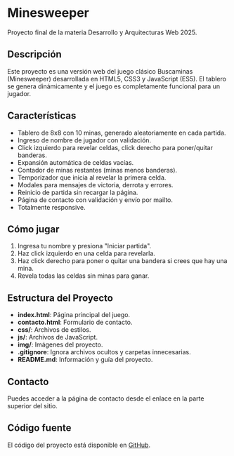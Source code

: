 

# Minesweeper

Proyecto final de la materia Desarrollo y Arquitecturas Web 2025.

## Descripción

Este proyecto es una versión web del juego clásico Buscaminas (Minesweeper) desarrollada en HTML5, CSS3 y JavaScript (ES5). El tablero se genera dinámicamente y el juego es completamente funcional para un jugador.

## Características

- Tablero de 8x8 con 10 minas, generado aleatoriamente en cada partida.
- Ingreso de nombre de jugador con validación.
- Click izquierdo para revelar celdas, click derecho para poner/quitar banderas.
- Expansión automática de celdas vacías.
- Contador de minas restantes (minas menos banderas).
- Temporizador que inicia al revelar la primera celda.
- Modales para mensajes de victoria, derrota y errores.
- Reinicio de partida sin recargar la página.
- Página de contacto con validación y envío por mailto.
- Totalmente responsive.

## Cómo jugar

1. Ingresa tu nombre y presiona "Iniciar partida".
2. Haz click izquierdo en una celda para revelarla.
3. Haz click derecho para poner o quitar una bandera si crees que hay una mina.
4. Revela todas las celdas sin minas para ganar.

## Estructura del Proyecto

- **index.html**: Página principal del juego.
- **contacto.html**: Formulario de contacto.
- **css/**: Archivos de estilos.
- **js/**: Archivos de JavaScript.
- **img/**: Imágenes del proyecto.
- **.gitignore**: Ignora archivos ocultos y carpetas innecesarias.
- **README.md**: Información y guía del proyecto.

## Contacto

Puedes acceder a la página de contacto desde el enlace en la parte superior del sitio.

## Código fuente

El código del proyecto está disponible en [GitHub](https://github.com/JPEstelles/minesweeper-final-DyAW.git).



